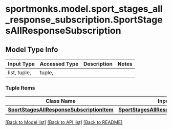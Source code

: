 # sportmonks.model.sport_stages_all_response_subscription.SportStagesAllResponseSubscription

## Model Type Info
Input Type | Accessed Type | Description | Notes
------------ | ------------- | ------------- | -------------
list, tuple,  | tuple,  |  | 

### Tuple Items
Class Name | Input Type | Accessed Type | Description | Notes
------------- | ------------- | ------------- | ------------- | -------------
[**SportStagesAllResponseSubscriptionItem**](SportStagesAllResponseSubscriptionItem.md) | [**SportStagesAllResponseSubscriptionItem**](SportStagesAllResponseSubscriptionItem.md) | [**SportStagesAllResponseSubscriptionItem**](SportStagesAllResponseSubscriptionItem.md) |  | 

[[Back to Model list]](../../README.md#documentation-for-models) [[Back to API list]](../../README.md#documentation-for-api-endpoints) [[Back to README]](../../README.md)

